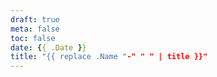 ```yaml
---
draft: true
meta: false
toc: false
date: {{ .Date }}
title: "{{ replace .Name "-" " " | title }}"
---
```


